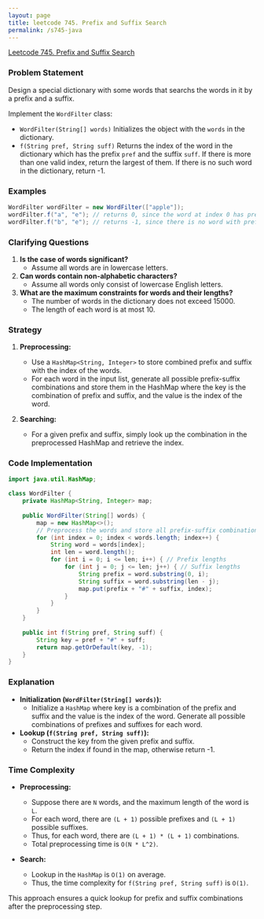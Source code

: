```yaml
---
layout: page
title: leetcode 745. Prefix and Suffix Search
permalink: /s745-java
---
```

[Leetcode 745. Prefix and Suffix Search](https://algoadvance.github.io/algoadvance/l745)
### Problem Statement

Design a special dictionary with some words that searchs the words in it by a prefix and a suffix.

Implement the `WordFilter` class:

- `WordFilter(String[] words)` Initializes the object with the `words` in the dictionary.
- `f(String pref, String suff)` Returns the index of the word in the dictionary which has the prefix `pref` and the suffix `suff`. If there is more than one valid index, return the largest of them. If there is no such word in the dictionary, return -1.

### Examples

```java
WordFilter wordFilter = new WordFilter(["apple"]);
wordFilter.f("a", "e"); // returns 0, since the word at index 0 has prefix 'a' and suffix 'e'.
wordFilter.f("b", "e"); // returns -1, since there is no word with prefix 'b' and suffix 'e' in the dictionary.
```

### Clarifying Questions

1. **Is the case of words significant?**
   - Assume all words are in lowercase letters.
2. **Can words contain non-alphabetic characters?**
   - Assume all words only consist of lowercase English letters.
3. **What are the maximum constraints for words and their lengths?**
   - The number of words in the dictionary does not exceed 15000.
   - The length of each word is at most 10.

### Strategy

1. **Preprocessing:**
   - Use a `HashMap<String, Integer>` to store combined prefix and suffix with the index of the words.
   - For each word in the input list, generate all possible prefix-suffix combinations and store them in the HashMap where the key is the combination of prefix and suffix, and the value is the index of the word.

2. **Searching:**
   - For a given prefix and suffix, simply look up the combination in the preprocessed HashMap and retrieve the index.

### Code Implementation

```java
import java.util.HashMap;

class WordFilter {
    private HashMap<String, Integer> map;
    
    public WordFilter(String[] words) {
        map = new HashMap<>();
        // Preprocess the words and store all prefix-suffix combinations
        for (int index = 0; index < words.length; index++) {
            String word = words[index];
            int len = word.length();
            for (int i = 0; i <= len; i++) { // Prefix lengths
                for (int j = 0; j <= len; j++) { // Suffix lengths
                    String prefix = word.substring(0, i);
                    String suffix = word.substring(len - j);
                    map.put(prefix + "#" + suffix, index);
                }
            }
        }
    }
    
    public int f(String pref, String suff) {
        String key = pref + "#" + suff;
        return map.getOrDefault(key, -1);
    }
}
```

### Explanation

- **Initialization (`WordFilter(String[] words)`):**
  - Initialize a `HashMap` where key is a combination of the prefix and suffix and the value is the index of the word. Generate all possible combinations of prefixes and suffixes for each word.
- **Lookup (`f(String pref, String suff)`):**
  - Construct the key from the given prefix and suffix.
  - Return the index if found in the map, otherwise return -1.

### Time Complexity

- **Preprocessing:**
  - Suppose there are `N` words, and the maximum length of the word is `L`.
  - For each word, there are `(L + 1)` possible prefixes and `(L + 1)` possible suffixes.
  - Thus, for each word, there are `(L + 1) * (L + 1)` combinations.
  - Total preprocessing time is `O(N * L^2)`.

- **Search:**
  - Lookup in the `HashMap` is `O(1)` on average.
  - Thus, the time complexity for `f(String pref, String suff)` is `O(1)`.

This approach ensures a quick lookup for prefix and suffix combinations after the preprocessing step.
